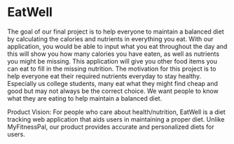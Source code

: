 # EatWell

The goal of our final project is to help everyone to maintain a balanced diet by calculating the calories and nutrients in everything you eat. With our application, you would be able to input what you eat throughout the day and this will show you how many calories you have eaten, as well as nutrients you might be missing. This application will give you other food items you can eat to fill in the missing nutrition. The motivation for this project is to help everyone eat their required nutrients everyday to stay healthy. Especially us college students, many eat what they might find cheap and good but may not always be the correct choice. We want people to know what they are eating to help maintain a balanced diet.

Product Vision:
For people who care about health/nutrition, EatWell is a diet tracking web application that aids users in maintaining a proper diet. Unlike MyFitnessPal, our product provides accurate and personalized diets for users.
